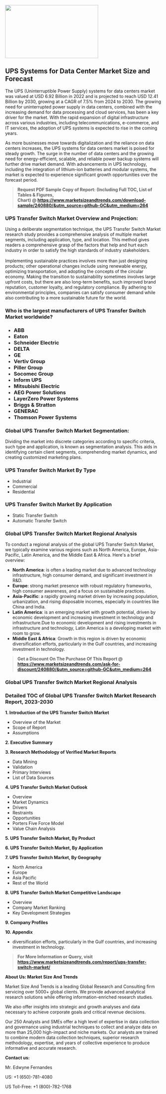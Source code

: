 <p><img class="alignnone size-medium wp-image-20088" src="https://ffe5etoiles.com/wp-content/uploads/2024/12/MST1-300x171.png" alt="" width="300" height="171" /></p><h2>UPS Systems for Data Center Market Size and Forecast</h2><p>The UPS (Uninterruptible Power Supply) systems for data centers market was valued at USD 6.92 Billion in 2022 and is projected to reach USD 12.41 Billion by 2030, growing at a CAGR of 7.5% from 2024 to 2030. The growing need for uninterrupted power supply in data centers, combined with the increasing demand for data processing and cloud services, has been a key driver for the market. With the rapid expansion of digital infrastructure across various industries, including telecommunications, e-commerce, and IT services, the adoption of UPS systems is expected to rise in the coming years.</p><p>As more businesses move towards digitalization and the reliance on data centers increases, the UPS systems for data centers market is poised for steady growth. The surge in the number of data centers and the growing need for energy-efficient, scalable, and reliable power backup systems will further drive market demand. With advancements in UPS technology, including the integration of lithium-ion batteries and modular systems, the market is expected to experience significant growth opportunities over the forecast period.</p></p><blockquote id="" class=""><strong>Request PDF Sample Copy of Report: (Including Full TOC, List of Tables &amp; Figures, Chart)&nbsp;@&nbsp;<strong><a href="https://www.marketsizeandtrends.com/download-sample/240880/&utm_source=github-GC&utm_medium=264" target="_blank">https://www.marketsizeandtrends.com/download-sample/240880/&utm_source=github-GC&utm_medium=264</a></strong></strong></blockquote><h3 id="" class="">UPS Transfer Switch Market&nbsp;Overview and Projection:</h3><p id="" class="">Using a deliberate segmentation technique, the UPS Transfer Switch Market research study provides a comprehensive analysis of multiple market segments, including application, type, and location. This method gives readers a comprehensive grasp of the factors that help and hurt each industry in order to satisfy the high standards of industry stakeholders. <br /> <br />Implementing sustainable practices involves more than just designing products; other operational changes include using renewable energy, optimizing transportation, and adopting the concepts of the circular economy. Making the transition to sustainability sometimes involves large upfront costs, but there are also long-term benefits, such improved brand reputation, customer loyalty, and regulatory compliance. By adhering to environmental principles, companies can satisfy consumer demand while also contributing to a more sustainable future for the world.</p><h3 id="" class="">Who is the largest manufacturers of&nbsp;UPS Transfer Switch Market worldwide?</h3><h3 class=""><p><ul><li>ABB </li><li> Eaton </li><li> Schneider Electric </li><li> DELTA </li><li> GE </li><li> Vertiv Group </li><li> Piller Group </li><li> Socomec Group </li><li> Inform UPS </li><li> Mitsubishi Electric </li><li> AEG Power Solutions </li><li> LayerZero Power Systems </li><li> Briggs & Stratton </li><li> GENERAC </li><li> Thomson Power Systems</li></ul></p></h3><h3 id="" class="">Global&nbsp;UPS Transfer Switch Market Segmentation:</h3><p id="" class="">Dividing the market into discrete categories according to specific criteria, such type and application, is known as segmentation analysis. This aids in identifying certain client segments, comprehending market dynamics, and creating customized marketing plans.</p><h3 id="" class="">UPS Transfer Switch Market&nbsp;By Type</h3><p><p><ul><li>Industrial</li><li> Commercial</li><li> Residential</p></li></ul></p></p><h3 id="" class="">UPS Transfer Switch Market&nbsp;By Application</h3><p class=""><p><ul><li>Static Transfer Switch</li><li> Automatic Transfer Switch</li></ul></p></p><h3 id="" class="">Global UPS Transfer Switch Market Regional Analysis</h3><p id="" class="">To conduct a regional analysis of the global UPS Transfer Switch Market, we typically examine various regions such as North America, Europe, Asia-Pacific, Latin America, and the Middle East &amp; Africa. Here's a brief overview:</p><ul><li><strong>North America</strong>: is often a leading market due to advanced technology infrastructure, high consumer demand, and significant investment in R&amp;D.</li><li><strong>Europe</strong>: strong market presence with robust regulatory frameworks, high consumer awareness, and a focus on sustainable practices.</li><li><strong>Asia-Pacific</strong>: a rapidly growing market driven by increasing population, urbanization, and rising disposable incomes, especially in countries like China and India.</li><li><strong>Latin America</strong>: is an emerging market with growth potential, driven by economic development and increasing investment in technology and infrastructure.Due to economic development and rising investments in infrastructure and technology, Latin America is a developing market with room to grow.</li><li><strong>Middle East &amp; Africa</strong>: Growth in this region is driven by economic diversification efforts, particularly in the Gulf countries, and increasing investment in technology.</li></ul><blockquote id="" class=""><strong>Get a Discount On The Purchase Of This Report @ <strong><a href="https://www.marketsizeandtrends.com/ask-for-discount/240880/&utm_source=github-GC&utm_medium=264" target="_blank">https://www.marketsizeandtrends.com/ask-for-discount/240880/&utm_source=github-GC&utm_medium=264</a></strong></strong></blockquote><h3 id="" class="">Global UPS Transfer Switch Market Regional Analysis</h3><h3 id="" class="">Detailed TOC of Global UPS Transfer Switch Market Research Report, 2023-2030</h3><p id="" class=""><strong>1. Introduction of the UPS Transfer Switch Market</strong></p><ul><li>Overview of the Market</li><li>Scope of Report</li><li>Assumptions</li></ul><p id="" class=""><strong>2. Executive Summary</strong></p><p id="" class=""><strong>3. Research Methodology of Verified Market Reports</strong></p><ul><li>Data Mining</li><li>Validation</li><li>Primary Interviews</li><li>List of Data Sources</li></ul><p id="" class=""><strong>4. UPS Transfer Switch Market Outlook</strong></p><ul><li>Overview</li><li>Market Dynamics</li><li>Drivers</li><li>Restraints</li><li>Opportunities</li><li>Porters Five Force Model</li><li>Value Chain Analysis</li></ul><p id="" class=""><strong>5. UPS Transfer Switch Market, By Product</strong></p><p id="" class=""><strong>6. UPS Transfer Switch Market, By Application</strong></p><p id="" class=""><strong>7. UPS Transfer Switch Market, By Geography</strong></p><ul><li>North America</li><li>Europe</li><li>Asia Pacific</li><li>Rest of the World</li></ul><p id="" class=""><strong>8. UPS Transfer Switch Market Competitive Landscape</strong></p><ul><li>Overview</li><li>Company Market Ranking</li><li>Key Development Strategies</li></ul><p id="" class=""><strong>9. Company Profiles</strong></p><p id="" class=""><strong>10. Appendix</strong></p><ul><li>diversification efforts, particularly in the Gulf countries, and increasing investment in technology.</li></ul><blockquote id="" class=""><strong>For More Information or Query, visit <strong><strong><a href="https://www.marketsizeandtrends.com/report/ups-transfer-switch-market/" target="_blank">https://www.marketsizeandtrends.com/report/ups-transfer-switch-market/</a></strong></strong></strong></blockquote><p id="" class=""><strong>About Us: Market Size And Trends</strong></p><p id="" class="">Market Size And Trends is a leading Global Research and Consulting firm servicing over 5000+ global clients. We provide advanced analytical research solutions while offering information-enriched research studies.</p><p id="" class="">We also offer insights into strategic and growth analyses and data necessary to achieve corporate goals and critical revenue decisions.</p><p id="" class="">Our 250 Analysts and SMEs offer a high level of expertise in data collection and governance using industrial techniques to collect and analyze data on more than 25,000 high-impact and niche markets. Our analysts are trained to combine modern data collection techniques, superior research methodology, expertise, and years of collective experience to produce informative and accurate research.</p><p id="" class=""><strong>Contact us:</strong></p><p id="" class="">Mr. Edwyne Fernandes</p><p id="" class="">US: +1 (650)-781-4080</p><p id="" class="">US Toll-Free: +1 (800)-782-1768</p>
